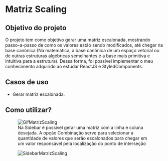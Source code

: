 <h1> Matriz Scaling </h1>
<h2> Objetivo do projeto </h2>

<p> O projeto tem como objetivo gerar uma matriz escalonada, mostrando passo-a-passo de como
os valores estão sendo modificados, até chegar na base canônica (Na matemática, a base canônica de um espaço vetorial ou de outras estruturas algébricas semelhantes é a base mais primitiva e intuitiva para a estrutura).
Dessa forma, foi possível implementar o meu conhecimento adquirido ao estudar ReactJS e StyledComponents. </P>

<h2> Casos de uso </h2>
<ul>
  <li>Gerar matriz escalonada.</li>
</ul>

<h2> Como utilizar? </h2>
<figure>
  <img src="https://user-images.githubusercontent.com/16446463/167279596-6432371a-118a-43bf-9743-baacae473b7a.gif" alt="GifMatrizScaling">
  <figcaption>Na Sidebar é possível gerar uma matriz com a linha e coluna desejada. A opção Combinação serve para selecionar a quantidade
  de valores que serão escalonados para chegar em um valor responsável pela localização do ponto de interseção</figcaption>
</figure>
<figure>
  <img src="https://user-images.githubusercontent.com/16446463/167279703-551c5072-4aa8-42ea-92c0-0b3e05cba229.png" alt="SidebarMatrizScaling">
</figure>

